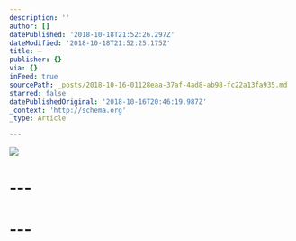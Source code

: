 ```yaml
---
description: ''
author: []
datePublished: '2018-10-18T21:52:26.297Z'
dateModified: '2018-10-18T21:52:25.175Z'
title: —
publisher: {}
via: {}
inFeed: true
sourcePath: _posts/2018-10-16-01128eaa-37af-4ad8-ab98-fc22a13fa935.md
starred: false
datePublishedOriginal: '2018-10-16T20:46:19.987Z'
_context: 'http://schema.org'
_type: Article

---
```

![](https://the-grid-user-content.s3-us-west-2.amazonaws.com/b95f499a-fa93-4271-8adb-36809e727939.jpg)

# ---

# ---